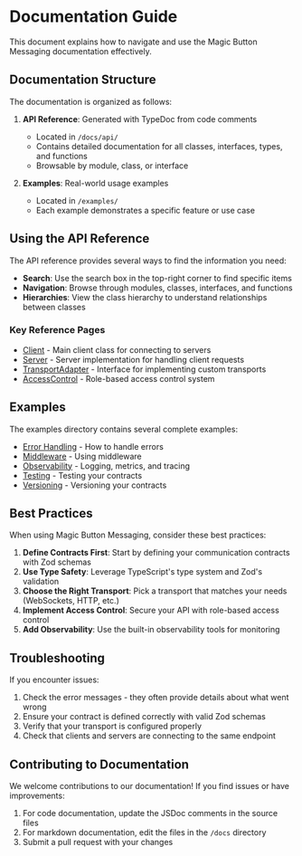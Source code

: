 # Documentation Guide

This document explains how to navigate and use the Magic Button Messaging documentation effectively.

## Documentation Structure

The documentation is organized as follows:

1. **API Reference**: Generated with TypeDoc from code comments
   - Located in `/docs/api/`
   - Contains detailed documentation for all classes, interfaces, types, and functions
   - Browsable by module, class, or interface

2. **Examples**: Real-world usage examples
   - Located in `/examples/`
   - Each example demonstrates a specific feature or use case

## Using the API Reference

The API reference provides several ways to find the information you need:

- **Search**: Use the search box in the top-right corner to find specific items
- **Navigation**: Browse through modules, classes, interfaces, and functions
- **Hierarchies**: View the class hierarchy to understand relationships between classes

### Key Reference Pages

- [Client](./api/classes/Client.html) - Main client class for connecting to servers
- [Server](./api/classes/Server.html) - Server implementation for handling client requests
- [TransportAdapter](./api/interfaces/TransportAdapter.html) - Interface for implementing custom transports
- [AccessControl](./api/classes/AccessControl.html) - Role-based access control system

## Examples

The examples directory contains several complete examples:

- [Error Handling](../examples/error-handling-example.ts) - How to handle errors
- [Middleware](../examples/middleware-example.ts) - Using middleware
- [Observability](../examples/observability-example.ts) - Logging, metrics, and tracing
- [Testing](../examples/testing-example.ts) - Testing your contracts
- [Versioning](../examples/versioning-example.ts) - Versioning your contracts

## Best Practices

When using Magic Button Messaging, consider these best practices:

1. **Define Contracts First**: Start by defining your communication contracts with Zod schemas
2. **Use Type Safety**: Leverage TypeScript's type system and Zod's validation
3. **Choose the Right Transport**: Pick a transport that matches your needs (WebSockets, HTTP, etc.)
4. **Implement Access Control**: Secure your API with role-based access control
5. **Add Observability**: Use the built-in observability tools for monitoring

## Troubleshooting

If you encounter issues:

1. Check the error messages - they often provide details about what went wrong
2. Ensure your contract is defined correctly with valid Zod schemas
3. Verify that your transport is configured properly
4. Check that clients and servers are connecting to the same endpoint

## Contributing to Documentation

We welcome contributions to our documentation! If you find issues or have improvements:

1. For code documentation, update the JSDoc comments in the source files
2. For markdown documentation, edit the files in the `/docs` directory
3. Submit a pull request with your changes